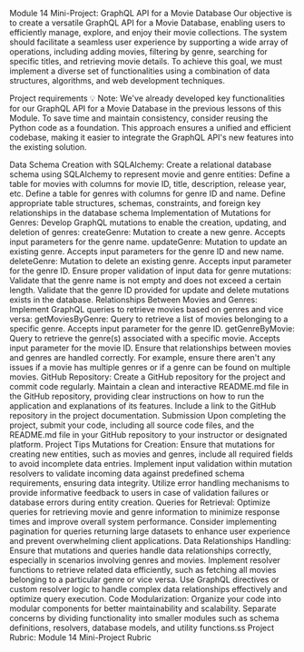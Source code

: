 Module 14 Mini-Project: GraphQL API for a Movie Database
Our objective is to create a versatile GraphQL API for a Movie Database, enabling users to efficiently manage, explore, and enjoy their movie collections. The system should facilitate a seamless user experience by supporting a wide array of operations, including adding movies, filtering by genre, searching for specific titles, and retrieving movie details. To achieve this goal, we must implement a diverse set of functionalities using a combination of data structures, algorithms, and web development techniques.

Project requirements
💡 Note: We've already developed key functionalities for our GraphQL API for a Movie Database in the previous lessons of this Module. To save time and maintain consistency, consider reusing the Python code as a foundation. This approach ensures a unified and efficient codebase, making it easier to integrate the GraphQL API's new features into the existing solution.

Data Schema Creation with SQLAlchemy:
Create a relational database schema using SQLAlchemy to represent movie and genre entities:
Define a table for movies with columns for movie ID, title, description, release year, etc.
Define a table for genres with columns for genre ID and name.
Define appropriate table structures, schemas, constraints, and foreign key relationships in the database schema
Implementation of Mutations for Genres:
Develop GraphQL mutations to enable the creation, updating, and deletion of genres:
createGenre: Mutation to create a new genre. Accepts input parameters for the genre name.
updateGenre: Mutation to update an existing genre. Accepts input parameters for the genre ID and new name.
deleteGenre: Mutation to delete an existing genre. Accepts input parameter for the genre ID.
Ensure proper validation of input data for genre mutations:
Validate that the genre name is not empty and does not exceed a certain length.
Validate that the genre ID provided for update and delete mutations exists in the database.
Relationships Between Movies and Genres:
Implement GraphQL queries to retrieve movies based on genres and vice versa:
getMoviesByGenre: Query to retrieve a list of movies belonging to a specific genre. Accepts input parameter for the genre ID.
getGenreByMovie: Query to retrieve the genre(s) associated with a specific movie. Accepts input parameter for the movie ID.
Ensure that relationships between movies and genres are handled correctly. For example, ensure there aren't any issues if a movie has multiple genres or if a genre can be found on multiple movies.
GitHub Repository:
Create a GitHub repository for the project and commit code regularly.
Maintain a clean and interactive README.md file in the GitHub repository, providing clear instructions on how to run the application and explanations of its features.
Include a link to the GitHub repository in the project documentation.
Submission
Upon completing the project, submit your code, including all source code files, and the README.md file in your GitHub repository to your instructor or designated platform.
Project Tips
Mutations for Creation:
Ensure that mutations for creating new entities, such as movies and genres, include all required fields to avoid incomplete data entries.
Implement input validation within mutation resolvers to validate incoming data against predefined schema requirements, ensuring data integrity.
Utilize error handling mechanisms to provide informative feedback to users in case of validation failures or database errors during entity creation.
Queries for Retrieval:
Optimize queries for retrieving movie and genre information to minimize response times and improve overall system performance.
Consider implementing pagination for queries returning large datasets to enhance user experience and prevent overwhelming client applications.
Data Relationships Handling:
Ensure that mutations and queries handle data relationships correctly, especially in scenarios involving genres and movies.
Implement resolver functions to retrieve related data efficiently, such as fetching all movies belonging to a particular genre or vice versa.
Use GraphQL directives or custom resolver logic to handle complex data relationships effectively and optimize query execution.
Code Modularization:
Organize your code into modular components for better maintainability and scalability.
Separate concerns by dividing functionality into smaller modules such as schema definitions, resolvers, database models, and utility functions.ss
Project Rubric: Module 14 Mini-Project Rubric


